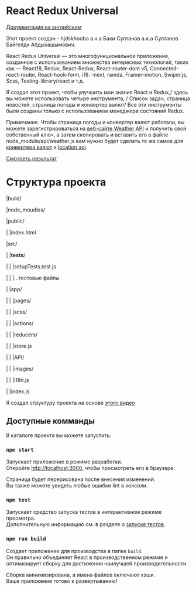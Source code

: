# React Redux Universal

[Документация на английском](https://github.com/hjdskhooba/react-redux-universal/blob/main/README.md)

Этот проект создан - hjdskhooba а.к.а Баки Султанов а.к.а Султанов Байгелди Абдыхашымович.

React Redux Universal — это многофункциональное приложение, созданное с использованием множества интересных технологий, таких как — React18, Redux, React-Redux, React-router-dom v5, Connected-react-router, React-hook-form, i18. -next, ramda, Framer-motion, Swiper.js, Scss, Testing-library/react и т.д.

Я создал этот проект, чтобы улучшить
мои знания React и Redux,/
здесь вы можете использовать четыре инструмента, /
Список задач, страница новостей, страница погоды и конвертер валют/
Все эти инструменты были созданы только с использованием менеджера состояний Redux.

Примечание. Чтобы страница погоды и конвертер валют работали, вы можете зарегистрироваться на [веб-сайте Weather API](https://www.weatherapi.com/) и получить свой собственный ключ, а затем скопировать и вставить его в файле node_module/api/weather.js вам нужно будет сделать то же самое для [конвертера валют](https://apilayer.com/) и [location api](https://www.geoapify.com/).

[Смотреть результат](https://vercel.com)

# Структура проекта

|build/

|node_moudles/

|public/

| |index.html

|src/

| |__tests__/

| | |setupTests.test.js

| | |...тестовые файлы

| |app/

| | |pages/

| | |scss/

| | |actions/

| | |reducers/

| | |store.js

| | |API/

| | |images/

| | |i18n.js

| |index.js

Я создал структуру проекта на основе [этого видео](https://www.youtube.com/watch?v=TP4RK1OnD_0&list=PLi5fDCkhuN9HzO73bzs_Z917hNtEbE9Vs&index=2)

## Доступные комманды

В каталоге проекта вы можете запустить:

### `npm start`

Запускает приложение в режиме разработки.\
Откройте [http://localhost:3000](http://localhost:3000), чтобы просмотреть его в браузере.

Страница будет перерисована после внесения изменений.\
Вы также можете увидеть любые ошибки lint в консоли.

### `npm test`

Запускает средство запуска тестов в интерактивном режиме просмотра.\
Дополнительную информацию см. в разделе о [запуске тестов](https://facebook.github.io/create-react-app/docs/running-tests).

### `npm run build`

Создает приложение для производства в папке `build`.\
Он правильно объединяет React в производственном режиме и оптимизирует сборку для достижения наилучшей производительности.

Сборка минимизирована, а имена файлов включают хэши.\
Ваше приложение готово к развертыванию!
